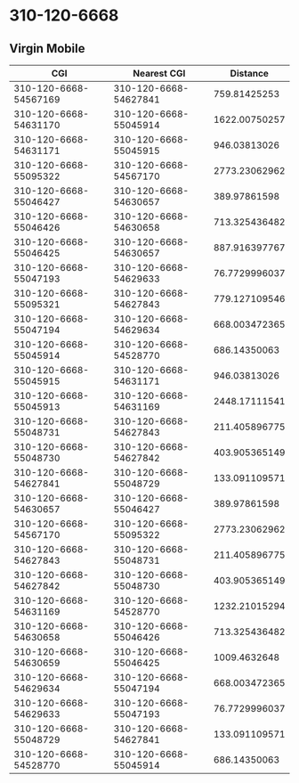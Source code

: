 # 310-120-6668
## Virgin Mobile


| CGI | Nearest CGI | Distance |
|-----|-------------|----------|
| 310-120-6668-54567169 | 310-120-6668-54627841 | 759.81425253 |
| 310-120-6668-54631170 | 310-120-6668-55045914 | 1622.00750257 |
| 310-120-6668-54631171 | 310-120-6668-55045915 | 946.03813026 |
| 310-120-6668-55095322 | 310-120-6668-54567170 | 2773.23062962 |
| 310-120-6668-55046427 | 310-120-6668-54630657 | 389.97861598 |
| 310-120-6668-55046426 | 310-120-6668-54630658 | 713.325436482 |
| 310-120-6668-55046425 | 310-120-6668-54630657 | 887.916397767 |
| 310-120-6668-55047193 | 310-120-6668-54629633 | 76.7729996037 |
| 310-120-6668-55095321 | 310-120-6668-54627843 | 779.127109546 |
| 310-120-6668-55047194 | 310-120-6668-54629634 | 668.003472365 |
| 310-120-6668-55045914 | 310-120-6668-54528770 | 686.14350063 |
| 310-120-6668-55045915 | 310-120-6668-54631171 | 946.03813026 |
| 310-120-6668-55045913 | 310-120-6668-54631169 | 2448.17111541 |
| 310-120-6668-55048731 | 310-120-6668-54627843 | 211.405896775 |
| 310-120-6668-55048730 | 310-120-6668-54627842 | 403.905365149 |
| 310-120-6668-54627841 | 310-120-6668-55048729 | 133.091109571 |
| 310-120-6668-54630657 | 310-120-6668-55046427 | 389.97861598 |
| 310-120-6668-54567170 | 310-120-6668-55095322 | 2773.23062962 |
| 310-120-6668-54627843 | 310-120-6668-55048731 | 211.405896775 |
| 310-120-6668-54627842 | 310-120-6668-55048730 | 403.905365149 |
| 310-120-6668-54631169 | 310-120-6668-54528770 | 1232.21015294 |
| 310-120-6668-54630658 | 310-120-6668-55046426 | 713.325436482 |
| 310-120-6668-54630659 | 310-120-6668-55046425 | 1009.4632648 |
| 310-120-6668-54629634 | 310-120-6668-55047194 | 668.003472365 |
| 310-120-6668-54629633 | 310-120-6668-55047193 | 76.7729996037 |
| 310-120-6668-55048729 | 310-120-6668-54627841 | 133.091109571 |
| 310-120-6668-54528770 | 310-120-6668-55045914 | 686.14350063 |

